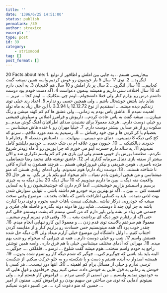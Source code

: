 ```yaml
---
title: ''
date: '1396/6/25 14:51:00'
status: publish
permalink: /39
author: straxico
excerpt: ''
type: post
id: 39
category:
    - strixmood
tag: []
post_format: []
---
```

<div>20 Facts about me: 1. بیجارپسی هستم .. یه جایی بین املش و اطاقور از توابع لنگرود… 2. توی 17 سال 5 بار خونمون رو عوض کردیم واسه همین نمیشه گفت کجاییم… 10 سال لنگرود… 2 سال پر بار املش و 10 سال هم لاهیجان 3. یه آبجی دارم که 10 سال اختلاف سنی داریم و همیشه بینمون دعواست 4. اگه دست خودم بود دوست داشتم درس رو بزارم کنار ولی فعلا دانشجوام…اونم چی..مکانیک … اونم کجا … تبریز … شاید باید بابتش خوشحال باشم .. ولی همچین حسی رو ندارم 5. اعداد رند خیلی توی زندگیم دیده میشه…. اسفندیم از نوع 12.12.72 یا 3.3.94 با این حال زیاد به ماه تولد اهمیت نمیدم 6. عاشق یاس بودم یه زمانی… ولی عشق ها کم کم کهنه میشن و رنگ میبازن…. میشه گفت به یاس عادت کردم… داریوش و فرامرز اصلانی و سیاوش قمیشی رو خیلی دوست دارم… هرچند معمولا برای نشنیدن صدای اطرافیان آهنگ گوش میدم…و سکوت رو از هر صدایی بیشتر دوست دارم. 7. خیلیا مهران رو با خنده هاش میشناسن … بعضیام با کز کردن ها و توی خود رفتناش … 8. رسیدیم به عدد مورد علاقم… سرتو که کج کنی دیگه 8 نمیبینی… دنیای منو میبینی… بینهایت…… داستانش مفصله 9. رفتارام تا حدودی دیالکتیکیه … 10. حیوون مورد علاقه ام بی شک جغده…. خودمم دلیلشو کامل نمیدونم 11. یه ساله دارم حسرت اینو می خورم که چرا بورس رو 3 ماه زودتر شروع نکردم.. مطمعنا بورس باز خوبی هستم ولی این بازی هم کم کم واسم تکراری شد و الان بیشتر از سفته بازی دنبال سرمایه گذاری ام. 12. عاشق نوشته های محمد رضا شعبانعلی، مژده ناصری ، هومن شریفی و نیکی فیروزکوهی هستم … هرچند همشون به اندازه کافی نا شناخته هستند… 13. دوست زیاد دارم! هوم نمیدونم. ولی آدمای زیادی هستن که منو میشناسن و من هیچی ازشون یادم نمیاد… دلم میخواد اینو یکم باز تر بگم.. به هر حال 20 واقعیت منه دیگه… ببین ما داریم میدوییم که 10 سال دیگه 20 سال دیگه به یه چیزی برسیم و اسمشو بزاریم خوشبختی… آدما لازم دارن که خوشبختیشون رو با یه کسایی قسمت کنن … ببین … اگه تو بهترین برند خودرو هم داشته باشی .. تنهایی سوارش شدن بهت لذتی نمیده… باید یه کسایی اطرافت باشن که باهات بخندند… موضوع وقتی سخت میشه که خودرویی درکار نباشه ..هیشکی نیست باهات غصه بخوره و توی دردا کنارت باشه به جز اون چند تا دوستت… شاید روز ها دونه دونه بگذره و فاصله های فکری و جسمی هی زیاد تر بشه ولی باور دارم که من کسی نیستم که پشت دوستمو خالی کنم حتی اگه از رفتارم جور دیگه ای برداشت بشه … 15. وقتی قدم میزنم آروم میشم… معمولا هم سرعتم بالاست توی قدم زدن … و معمولا این کارو تنهایی انجام میدم. 16. چقدر خوب بود اگه همه میتونستیم حس حسادت رو بزاریم کنار و از مقایسه کردن اجتناب کنیم… اوایل دانشگاه این موضوع خیلی آزارم میداد ولی الان دیگه حل شده هستش واسم 17. شب رو خیلی دوست دارم… همه ی چیزایی که میخوام رو شب بهم میده. 18. مهرانی که آدمای مختلف میشناسن خیلی با هم فرق داره . واسه همین نوشتن راجع به خودم واسم سخته….هوم میشه گفت شلوغ … ترسو … قلقلکی …. جوگیر…. البته باید بلد باشی که جوگیرم کنی… جوگیر که شدم دیگه کار رو تموم شده بدون… 19. همیشه امیدوار به آینده هستم و دست و پا شکسته رو به جلو حرکت میکنم. از شکست ترسی ندارم و خیلی از مسائل برام کم اهمیته .. 20. انتها دور نیست…. هر کسی با خودش یه زمانی یه قول هایی به خودش داده. سعی کنیم روی حرفامون و قول هایی که به خودمون میدیم وایسیم… من اسمی از کسی نبردم … فراموش کار هستم آره… ولی نمیتونم آدمایی که توی من ساختن من سهیم بودن رو فراموش کنم… ممنون از امیر حسین که منو دعوت کرد …. من کسیو دعوت نمیکنم …</div>